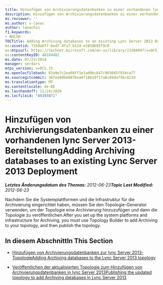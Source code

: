 ```yaml
---
title: Hinzufügen von Archivierungsdatenbanken zu einer vorhandenen lync Server 2013-Bereitstellung
description: Hinzufügen von Archivierungsdatenbanken zu einer vorhandenen lync Server 2013-Bereitstellung.
ms.reviewer: ''
ms.author: v-lanac
author: lanachin
f1.keywords:
- NOCSH
TOCTitle: Adding Archiving databases to an existing Lync Server 2013 Deployment
ms:assetid: 7350a6f7-6ed7-4fa7-b12d-e1858b93f9c0
ms:mtpsurl: https://technet.microsoft.com/en-us/library/JJ204997(v=OCS.15)
ms:contentKeyID: 48184482
ms.date: 07/23/2014
manager: serdars
mtps_version: v=OCS.15
ms.openlocfilehash: 03a9e7c2ea60ff1e1ad0bc647c903665f934ca77
ms.sourcegitcommit: 36fee89bb887bea4f18b19f17a8c69daf5bc423d
ms.translationtype: MT
ms.contentlocale: de-DE
ms.lasthandoff: 11/24/2020
ms.locfileid: "49393871"
---
```

# <a name="adding-archiving-databases-to-an-existing-lync-server-2013-deployment"></a><span data-ttu-id="aff4f-103">Hinzufügen von Archivierungsdatenbanken zu einer vorhandenen lync Server 2013-Bereitstellung</span><span class="sxs-lookup"><span data-stu-id="aff4f-103">Adding Archiving databases to an existing Lync Server 2013 Deployment</span></span>

<div data-xmlns="http://www.w3.org/1999/xhtml">

<div class="topic" data-xmlns="http://www.w3.org/1999/xhtml" data-msxsl="urn:schemas-microsoft-com:xslt" data-cs="https://msdn.microsoft.com/">

<div data-asp="https://msdn2.microsoft.com/asp">



</div>

<div id="mainSection">

<div id="mainBody"><span data-ttu-id="aff4f-104">

<span> </span></span><span class="sxs-lookup"><span data-stu-id="aff4f-104">

<span> </span></span></span>

<span data-ttu-id="aff4f-105">_**Letztes Änderungsdatum des Themas:** 2012-06-23_</span><span class="sxs-lookup"><span data-stu-id="aff4f-105">_**Topic Last Modified:** 2012-06-23_</span></span>

<span data-ttu-id="aff4f-106">Nachdem Sie die Systemplattformen und die Infrastruktur für die Archivierung eingerichtet haben, müssen Sie den Topologie-Generator verwenden, um der Topologie eine Archivierung hinzuzufügen und dann die Topologie zu veröffentlichen.</span><span class="sxs-lookup"><span data-stu-id="aff4f-106">After you set up the system platforms and infrastructure for Archiving, you must use Topology Builder to add Archiving to your topology, and then publish the topology.</span></span>

<div>

## <a name="in-this-section"></a><span data-ttu-id="aff4f-107">In diesem Abschnitt</span><span class="sxs-lookup"><span data-stu-id="aff4f-107">In This Section</span></span>

  - [<span data-ttu-id="aff4f-108">Hinzufügen von Archivierungsdatenbanken zur lync Server 2013-Topologie</span><span class="sxs-lookup"><span data-stu-id="aff4f-108">Adding Archiving databases to the Lync Server 2013 topology</span></span>](lync-server-2013-adding-archiving-databases-to-the-lync-server-2013-topology.md)

  - [<span data-ttu-id="aff4f-109">Veröffentlichen der aktualisierten Topologie zum Hinzufügen von Archivierungsdatenbanken in lync Server 2013</span><span class="sxs-lookup"><span data-stu-id="aff4f-109">Publishing the updated topology to add Archiving databases in Lync Server 2013</span></span>](lync-server-2013-publishing-the-updated-topology-to-add-archiving-databases.md)

<span data-ttu-id="aff4f-110"></div>

</div>

<span> </span>

</div>

</div>

</span><span class="sxs-lookup"><span data-stu-id="aff4f-110"></div>

</div>

<span> </span>

</div>

</div>

</span></span></div>

